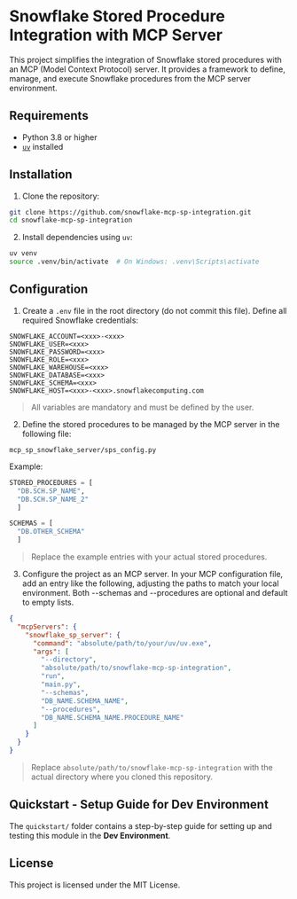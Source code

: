# Snowflake Stored Procedure Integration with MCP Server

This project simplifies the integration of Snowflake stored procedures with an MCP (Model Context Protocol) server. It provides a framework to define, manage, and execute Snowflake procedures from the MCP server environment.

## Requirements

- Python 3.8 or higher
- [`uv`](https://github.com/astral-sh/uv) installed

## Installation

1. Clone the repository:

```bash
git clone https://github.com/snowflake-mcp-sp-integration.git
cd snowflake-mcp-sp-integration
```

2. Install dependencies using `uv`:

```bash
uv venv
source .venv/bin/activate  # On Windows: .venv\Scripts\activate
```

## Configuration

1. Create a `.env` file in the root directory (do not commit this file). Define all required Snowflake credentials:

```
SNOWFLAKE_ACCOUNT=<xxx>-<xxx>
SNOWFLAKE_USER=<xxx>
SNOWFLAKE_PASSWORD=<xxx>
SNOWFLAKE_ROLE=<xxx>
SNOWFLAKE_WAREHOUSE=<xxx>
SNOWFLAKE_DATABASE=<xxx>
SNOWFLAKE_SCHEMA=<xxx>
SNOWFLAKE_HOST=<xxx>-<xxx>.snowflakecomputing.com
```

> All variables are mandatory and must be defined by the user.

2. Define the stored procedures to be managed by the MCP server in the following file:

```
mcp_sp_snowflake_server/sps_config.py
```

Example:

```python
STORED_PROCEDURES = [
  "DB.SCH.SP_NAME",
  "DB.SCH.SP_NAME_2"
  ]

SCHEMAS = [
  "DB.OTHER_SCHEMA"
  ]
```

> Replace the example entries with your actual stored procedures.

3. Configure the project as an MCP server. In your MCP configuration file, add an entry like the following, adjusting the paths to match your local environment. Both --schemas and --procedures are optional and default to empty lists.

```json
{
  "mcpServers": {
    "snowflake_sp_server": {
      "command": "absolute/path/to/your/uv/uv.exe",
      "args": [
        "--directory",
        "absolute/path/to/snowflake-mcp-sp-integration",
        "run",
        "main.py",
        "--schemas",
        "DB_NAME.SCHEMA_NAME",
        "--procedures",
        "DB_NAME.SCHEMA_NAME.PROCEDURE_NAME"
      ]
    }
  }
}
```

> Replace `absolute/path/to/snowflake-mcp-sp-integration` with the actual directory where you cloned this repository.

## Quickstart - Setup Guide for Dev Environment

The `quickstart/` folder contains a step-by-step guide for setting up and testing this module in the **Dev Environment**.

## License

This project is licensed under the MIT License.
